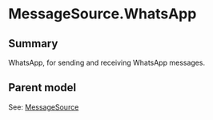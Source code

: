 # MessageSource.WhatsApp

## Summary

WhatsApp,
for sending and receiving WhatsApp messages.

## Parent model

See: [MessageSource](MessageSource.md)